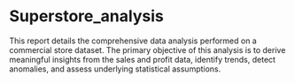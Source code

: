 # Superstore_analysis
This report details the comprehensive data analysis performed on a commercial store dataset. The primary objective of this analysis is to derive meaningful insights from the sales and profit data, identify trends, detect anomalies, and assess underlying statistical assumptions.
